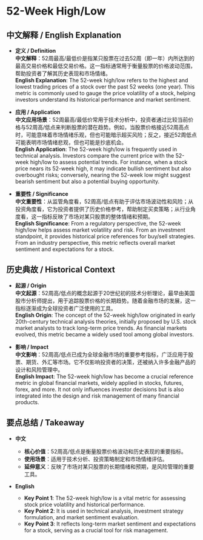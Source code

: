 # 52-Week High/Low

## 中文解释 / English Explanation

* **定义 / Definition**  
  **中文解释**：52周最高/最低价是指某只股票在过去52周（即一年）内所达到的最高交易价格和最低交易价格。这一指标通常用于衡量股票的价格波动范围，帮助投资者了解其历史表现和市场情绪。  
  **English Explanation**: The 52-week high/low refers to the highest and lowest trading prices of a stock over the past 52 weeks (one year). This metric is commonly used to gauge the price volatility of a stock, helping investors understand its historical performance and market sentiment.

* **应用 / Application**  
  **中文应用场景**：52周最高/最低价常用于技术分析中，投资者通过比较当前价格与52周高/低点来判断股票的潜在趋势。例如，当股票价格接近52周高点时，可能意味着市场情绪乐观，但也可能暗示超买风险；反之，接近52周低点可能表明市场情绪悲观，但也可能是抄底机会。  
  **English Application**: The 52-week high/low is frequently used in technical analysis. Investors compare the current price with the 52-week high/low to assess potential trends. For instance, when a stock price nears its 52-week high, it may indicate bullish sentiment but also overbought risks; conversely, nearing the 52-week low might suggest bearish sentiment but also a potential buying opportunity.

* **重要性 / Significance**  
  **中文重要性**：从监管角度看，52周高/低点有助于评估市场波动性和风险；从投资角度看，它为投资者提供了历史价格参考，帮助制定买卖策略；从行业角度看，这一指标反映了市场对某只股票的整体情绪和预期。  
  **English Significance**: From a regulatory perspective, the 52-week high/low helps assess market volatility and risk. From an investment standpoint, it provides historical price references for buy/sell strategies. From an industry perspective, this metric reflects overall market sentiment and expectations for a stock.

## 历史典故 / Historical Context

* **起源 / Origin**  
  **中文起源**：52周高/低点的概念起源于20世纪初的技术分析理论，最早由美国股市分析师提出，用于追踪股票价格的长期趋势。随着金融市场的发展，这一指标逐渐成为全球投资者广泛使用的工具。  
  **English Origin**: The concept of the 52-week high/low originated in early 20th-century technical analysis theories, initially proposed by U.S. stock market analysts to track long-term price trends. As financial markets evolved, this metric became a widely used tool among global investors.

* **影响 / Impact**  
  **中文影响**：52周高/低点已成为全球金融市场的重要参考指标，广泛应用于股票、期货、外汇等市场。它不仅影响投资者的决策，还被纳入许多金融产品的设计和风险管理中。  
  **English Impact**: The 52-week high/low has become a crucial reference metric in global financial markets, widely applied in stocks, futures, forex, and more. It not only influences investor decisions but is also integrated into the design and risk management of many financial products.

## 要点总结 / Takeaway

* **中文**  
  - **核心价值**：52周高/低点是衡量股票价格波动和历史表现的重要指标。  
  - **使用场景**：适用于技术分析、投资策略制定和市场情绪评估。  
  - **延伸意义**：反映了市场对某只股票的长期情绪和预期，是风险管理的重要工具。

* **English**  
  - **Key Point 1**: The 52-week high/low is a vital metric for assessing stock price volatility and historical performance.  
  - **Key Point 2**: It is used in technical analysis, investment strategy formulation, and market sentiment evaluation.  
  - **Key Point 3**: It reflects long-term market sentiment and expectations for a stock, serving as a crucial tool for risk management.